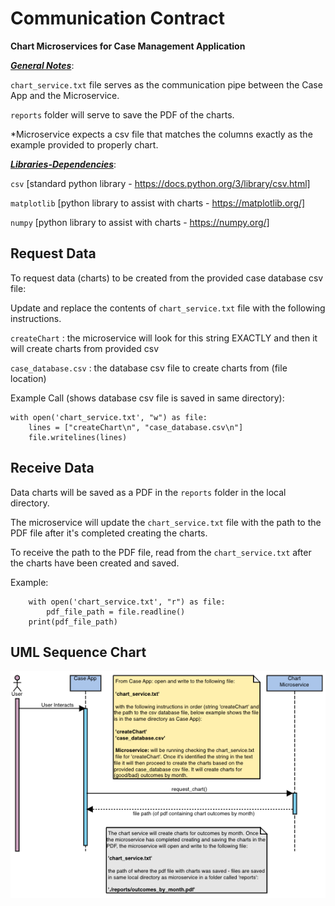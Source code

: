 # Communication Contract
<strong>Chart Microservices for Case Management Application</strong>

<strong><i><u>General Notes</i></u></strong>: 

`chart_service.txt` file serves as the communication pipe between the Case App and the Microservice.

`reports` folder will serve to save the PDF of the charts.

*Microservice expects a csv file that matches the columns exactly as the example provided to properly chart.

<strong><i><u>Libraries-Dependencies</i></u></strong>: 

`csv` [standard python library - https://docs.python.org/3/library/csv.html]

`matplotlib` [python library to assist with charts - https://matplotlib.org/]

`numpy` [python library to assist with charts - https://numpy.org/]


## Request Data
To request data (charts) to be created from the provided case database csv file:

 Update and replace the contents of `chart_service.txt` file with the following instructions.
 
`createChart` : the microservice will look for this string EXACTLY and then it will create charts from provided csv

`case_database.csv` : the database csv file to create charts from (file location)

Example Call (shows database csv file is saved in same directory):

```    
with open('chart_service.txt', "w") as file:
    lines = ["createChart\n", "case_database.csv\n"]
    file.writelines(lines)
```

## Receive Data

Data charts will be saved as a PDF in the `reports` folder in the local directory.

The microservice will update the `chart_service.txt` file with the path to the PDF file after it's completed creating the charts.

To receive the path to the PDF file, read from the `chart_service.txt` after the charts have been created and saved.

Example:

```    
    with open('chart_service.txt', "r") as file:
        pdf_file_path = file.readline()
    print(pdf_file_path)
```

## UML Sequence Chart
![UML Sequence Chart Image](./UML.png)